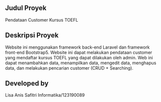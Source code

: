 ## Judul Proyek
Pendataan Customer Kursus TOEFL

## Deskripsi Proyek
Website ini menggunakan framework back-end Laravel dan framework front-end Bootstrap5. Website ini dapat melakukan pendataan customer yang mendaftar kursus TOEFL yang dapat dilakukan oleh admin. Web ini dapat menambahkan data, menampilkan data, mengedit data, menghapus data, dan melakukan pencarian customer (CRUD + Searching).

## Developed by
Lisa Anis Safitri
Informatika/123190089
